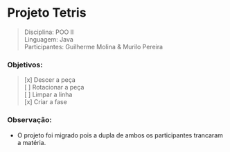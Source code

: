 # Projeto Tetris
>Disciplina: POO II  
>Linguagem: Java  
>Participantes: Guilherme Molina & Murilo Pereira

### Objetivos:
>[x] Descer a peça  
>[ ] Rotacionar a peça  
>[ ] Limpar a linha  
>[x] Criar a fase  

### Observação:
- O projeto foi migrado pois a dupla de ambos os participantes trancaram a matéria.
